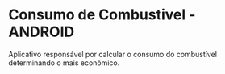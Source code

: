 # Consumo de Combustivel - ANDROID
Aplicativo responsável por calcular o consumo do combustível determinando o mais econômico.
